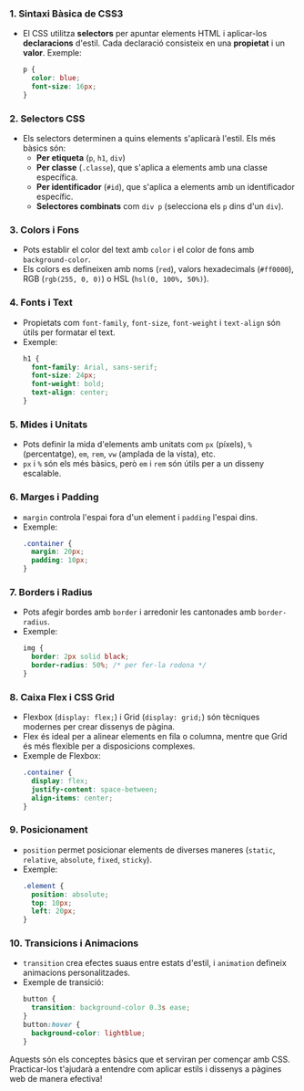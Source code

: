 ### 1. **Sintaxi Bàsica de CSS3**
   - El CSS utilitza **selectors** per apuntar elements HTML i aplicar-los **declaracions** d'estil. Cada declaració consisteix en una **propietat** i un **valor**. Exemple:
     ```css
     p {
       color: blue;
       font-size: 16px;
     }
     ```

### 2. **Selectors CSS**
   - Els selectors determinen a quins elements s'aplicarà l'estil. Els més bàsics són:
     - **Per etiqueta** (`p`, `h1`, `div`)
     - **Per classe** (`.classe`), que s'aplica a elements amb una classe específica.
     - **Per identificador** (`#id`), que s'aplica a elements amb un identificador específic.
     - **Selectores combinats** com `div p` (selecciona els `p` dins d'un `div`).

### 3. **Colors i Fons**
   - Pots establir el color del text amb `color` i el color de fons amb `background-color`.
   - Els colors es defineixen amb noms (`red`), valors hexadecimals (`#ff0000`), RGB (`rgb(255, 0, 0)`) o HSL (`hsl(0, 100%, 50%)`).

### 4. **Fonts i Text**
   - Propietats com `font-family`, `font-size`, `font-weight` i `text-align` són útils per formatar el text.
   - Exemple:
     ```css
     h1 {
       font-family: Arial, sans-serif;
       font-size: 24px;
       font-weight: bold;
       text-align: center;
     }
     ```

### 5. **Mides i Unitats**
   - Pots definir la mida d'elements amb unitats com `px` (píxels), `%` (percentatge), `em`, `rem`, `vw` (amplada de la vista), etc.
   - `px` i `%` són els més bàsics, però `em` i `rem` són útils per a un disseny escalable.

### 6. **Marges i Padding**
   - `margin` controla l'espai fora d'un element i `padding` l'espai dins.
   - Exemple:
     ```css
     .container {
       margin: 20px;
       padding: 10px;
     }
     ```

### 7. **Borders i Radius**
   - Pots afegir bordes amb `border` i arredonir les cantonades amb `border-radius`.
   - Exemple:
     ```css
     img {
       border: 2px solid black;
       border-radius: 50%; /* per fer-la rodona */
     }
     ```

### 8. **Caixa Flex i CSS Grid**
   - Flexbox (`display: flex;`) i Grid (`display: grid;`) són tècniques modernes per crear dissenys de pàgina.
   - Flex és ideal per a alinear elements en fila o columna, mentre que Grid és més flexible per a disposicions complexes.
   - Exemple de Flexbox:
     ```css
     .container {
       display: flex;
       justify-content: space-between;
       align-items: center;
     }
     ```

### 9. **Posicionament**
   - `position` permet posicionar elements de diverses maneres (`static`, `relative`, `absolute`, `fixed`, `sticky`).
   - Exemple:
     ```css
     .element {
       position: absolute;
       top: 10px;
       left: 20px;
     }
     ```

### 10. **Transicions i Animacions**
   - `transition` crea efectes suaus entre estats d'estil, i `animation` defineix animacions personalitzades.
   - Exemple de transició:
     ```css
     button {
       transition: background-color 0.3s ease;
     }
     button:hover {
       background-color: lightblue;
     }
     ```

Aquests són els conceptes bàsics que et serviran per començar amb CSS. Practicar-los t'ajudarà a entendre com aplicar estils i dissenys a pàgines web de manera efectiva!
